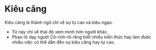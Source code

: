 # Kiêu căng

Kiêu căng là thành ngữ chỉ về sự tự cao và kiêu ngạo.
- Từ này chỉ về thái độ xem mình hơn người khác. 
- Phao-lô dạy người Cô-rinh-tô rằng biết nhiều kiến thức hay làm được nhiều việc có thể dẫn đến sự kiêu căng hay tự cao.

